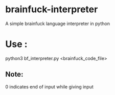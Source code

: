 # brainfuck-interpreter
A simple brainfuck language interpreter in python


# Use :
python3 bf_interpreter.py <brainfuck_code_file>

## Note:
0 indicates end of input while giving input
